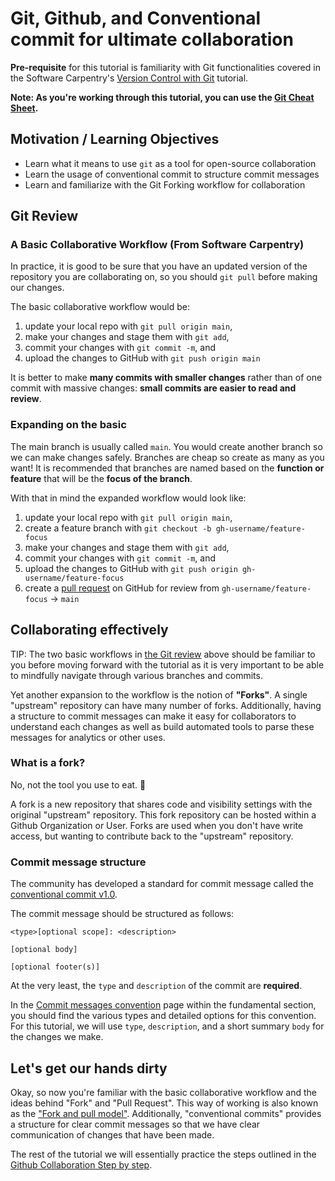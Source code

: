 # Git, Github, and Conventional commit for ultimate collaboration

**Pre-requisite** for this tutorial is familiarity with Git functionalities
covered in the Software Carpentry's
[Version Control with Git](https://swcarpentry.github.io/git-novice/) tutorial.

**Note: As you're working through this tutorial, you can use
the [Git Cheat Sheet](https://education.github.com/git-cheat-sheet-education.pdf).**

## Motivation / Learning Objectives

- Learn what it means to use `git` as a tool for open-source collaboration
- Learn the usage of conventional commit to structure commit messages
- Learn and familiarize with the Git Forking workflow for collaboration

## Git Review

### A Basic Collaborative Workflow (From Software Carpentry)

In practice, it is good to be sure that you have an updated version of the repository
you are collaborating on, so you should `git pull` before making our changes.

The basic collaborative workflow would be:

1. update your local repo with `git pull origin main`,
2. make your changes and stage them with `git add`,
3. commit your changes with `git commit -m`, and
4. upload the changes to GitHub with `git push origin main`

It is better to make **many commits with smaller changes** rather
than of one commit with massive changes: **small commits are easier to read and review**.

### Expanding on the basic

The main branch is usually called `main`. You would create another branch so we can make changes safely.
Branches are cheap so create as many as you want! It is recommended that branches are named based on
the **function or feature** that will be the **focus of the branch**.

With that in mind the expanded workflow would look like:

1. update your local repo with `git pull origin main`,
2. create a feature branch with `git checkout -b gh-username/feature-focus`
3. make your changes and stage them with `git add`,
4. commit your changes with `git commit -m`, and
5. upload the changes to GitHub with `git push origin gh-username/feature-focus`
6. create a [pull request](https://docs.github.com/en/pull-requests/collaborating-with-pull-requests/proposing-changes-to-your-work-with-pull-requests/creating-a-pull-request) on GitHub for review from `gh-username/feature-focus` -> `main`

## Collaborating effectively

TIP: The two basic workflows in [the Git review](#git-review) above should be familiar to you before moving forward
with the tutorial as it is very important to be able to mindfully navigate through
various branches and commits.

Yet another expansion to the workflow is the notion of **"Forks"**.
A single "upstream" repository can have many number of forks.
Additionally, having a structure to commit messages can make it easy
for collaborators to understand each changes as well as build
automated tools to parse these messages for analytics or other uses.

### What is a fork?

No, not the tool you use to eat. 🍴

A fork is a new repository that shares code and visibility settings with the original "upstream" repository.
This fork repository can be hosted within a Github Organization or User. Forks are used when you don't have
write access, but wanting to contribute back to the "upstream" repository.

### Commit message structure

The community has developed a standard for commit message called the [conventional commit v1.0](https://www.conventionalcommits.org/en/v1.0.0/).

The commit message should be structured as follows:

```text
<type>[optional scope]: <description>

[optional body]

[optional footer(s)]
```

At the very least, the `type` and `description` of the commit are **required**.

In the [Commit messages convention](../fundamentals/conventional-commits.md) page within the fundamental section,
you should find the various types and detailed options for this convention. For this tutorial, we will
use `type`, `description`, and a short summary `body` for the changes we make.

## Let's get our hands dirty

Okay, so now you're familiar with the basic collaborative workflow and the ideas behind "Fork" and "Pull Request".
This way of working is also known as the ["Fork and pull model"](https://docs.github.com/en/pull-requests/collaborating-with-pull-requests/getting-started/about-collaborative-development-models#fork-and-pull-model). Additionally, "conventional commits" provides a structure
for clear commit messages so that we have clear communication of changes that have been made.

The rest of the tutorial we will essentially practice the steps outlined in the [Github Collaboration Step by step](../fundamentals/git-github.md#github-collaboration-step-by-step).
